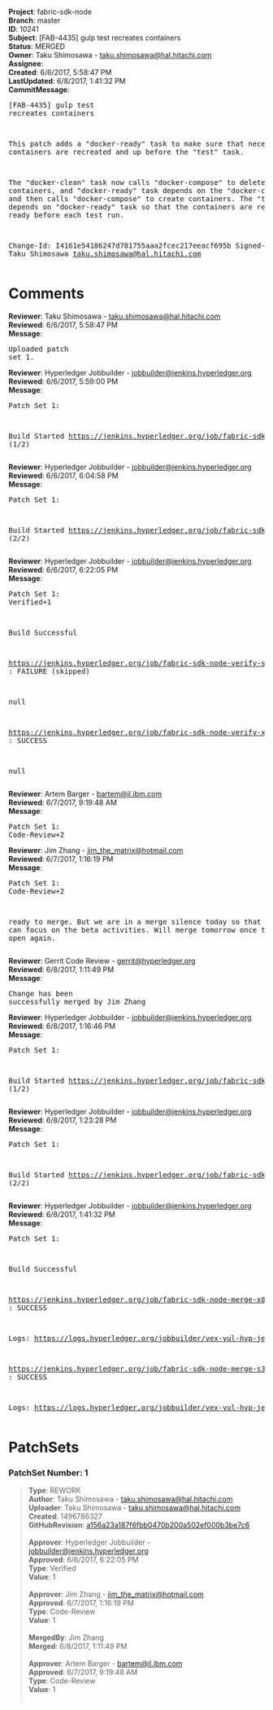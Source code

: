 <strong>Project</strong>: fabric-sdk-node<br><strong>Branch</strong>: master<br><strong>ID</strong>: 10241<br><strong>Subject</strong>: [FAB-4435] gulp test recreates containers<br><strong>Status</strong>: MERGED<br><strong>Owner</strong>: Taku Shimosawa - taku.shimosawa@hal.hitachi.com<br><strong>Assignee</strong>:<br><strong>Created</strong>: 6/6/2017, 5:58:47 PM<br><strong>LastUpdated</strong>: 6/8/2017, 1:41:32 PM<br><strong>CommitMessage</strong>:<br><pre>[FAB-4435] gulp test recreates containers

This patch adds a "docker-ready" task to make sure that necessary
containers are recreated and up before the "test" task.

The "docker-clean" task now calls "docker-compose" to delete containers,
and "docker-ready" task depends on the "docker-clean" task, and then calls
"docker-compose" to create containers.  The "test" task depends on
"docker-ready" task so that the containers are recreated and ready before
each test run.

Change-Id: I4161e54186247d781755aaa2fcec217eeacf695b
Signed-off-by: Taku Shimosawa <taku.shimosawa@hal.hitachi.com>
</pre><h1>Comments</h1><strong>Reviewer</strong>: Taku Shimosawa - taku.shimosawa@hal.hitachi.com<br><strong>Reviewed</strong>: 6/6/2017, 5:58:47 PM<br><strong>Message</strong>: <pre>Uploaded patch set 1.</pre><strong>Reviewer</strong>: Hyperledger Jobbuilder - jobbuilder@jenkins.hyperledger.org<br><strong>Reviewed</strong>: 6/6/2017, 5:59:00 PM<br><strong>Message</strong>: <pre>Patch Set 1:

Build Started https://jenkins.hyperledger.org/job/fabric-sdk-node-verify-s390x/603/ (1/2)</pre><strong>Reviewer</strong>: Hyperledger Jobbuilder - jobbuilder@jenkins.hyperledger.org<br><strong>Reviewed</strong>: 6/6/2017, 6:04:58 PM<br><strong>Message</strong>: <pre>Patch Set 1:

Build Started https://jenkins.hyperledger.org/job/fabric-sdk-node-verify-x86_64/1135/ (2/2)</pre><strong>Reviewer</strong>: Hyperledger Jobbuilder - jobbuilder@jenkins.hyperledger.org<br><strong>Reviewed</strong>: 6/6/2017, 6:22:05 PM<br><strong>Message</strong>: <pre>Patch Set 1: Verified+1

Build Successful 

https://jenkins.hyperledger.org/job/fabric-sdk-node-verify-s390x/603/ : FAILURE (skipped)

null

https://jenkins.hyperledger.org/job/fabric-sdk-node-verify-x86_64/1135/ : SUCCESS

null</pre><strong>Reviewer</strong>: Artem Barger - bartem@il.ibm.com<br><strong>Reviewed</strong>: 6/7/2017, 9:19:48 AM<br><strong>Message</strong>: <pre>Patch Set 1: Code-Review+2</pre><strong>Reviewer</strong>: Jim Zhang - jim_the_matrix@hotmail.com<br><strong>Reviewed</strong>: 6/7/2017, 1:16:19 PM<br><strong>Message</strong>: <pre>Patch Set 1: Code-Review+2

ready to merge. But we are in a merge silence today so that the team can focus on the beta activities. Will merge tomorrow once the gate is open again.</pre><strong>Reviewer</strong>: Gerrit Code Review - gerrit@hyperledger.org<br><strong>Reviewed</strong>: 6/8/2017, 1:11:49 PM<br><strong>Message</strong>: <pre>Change has been successfully merged by Jim Zhang</pre><strong>Reviewer</strong>: Hyperledger Jobbuilder - jobbuilder@jenkins.hyperledger.org<br><strong>Reviewed</strong>: 6/8/2017, 1:16:46 PM<br><strong>Message</strong>: <pre>Patch Set 1:

Build Started https://jenkins.hyperledger.org/job/fabric-sdk-node-merge-x86_64/352/ (1/2)</pre><strong>Reviewer</strong>: Hyperledger Jobbuilder - jobbuilder@jenkins.hyperledger.org<br><strong>Reviewed</strong>: 6/8/2017, 1:23:28 PM<br><strong>Message</strong>: <pre>Patch Set 1:

Build Started https://jenkins.hyperledger.org/job/fabric-sdk-node-merge-s390x/174/ (2/2)</pre><strong>Reviewer</strong>: Hyperledger Jobbuilder - jobbuilder@jenkins.hyperledger.org<br><strong>Reviewed</strong>: 6/8/2017, 1:41:32 PM<br><strong>Message</strong>: <pre>Patch Set 1:

Build Successful 

https://jenkins.hyperledger.org/job/fabric-sdk-node-merge-x86_64/352/ : SUCCESS

Logs: https://logs.hyperledger.org/jobbuilder/vex-yul-hyp-jenkins-1/fabric-sdk-node-merge-x86_64/352

https://jenkins.hyperledger.org/job/fabric-sdk-node-merge-s390x/174/ : SUCCESS

Logs: https://logs.hyperledger.org/jobbuilder/vex-yul-hyp-jenkins-1/fabric-sdk-node-merge-s390x/174</pre><h1>PatchSets</h1><h3>PatchSet Number: 1</h3><blockquote><strong>Type</strong>: REWORK<br><strong>Author</strong>: Taku Shimosawa - taku.shimosawa@hal.hitachi.com<br><strong>Uploader</strong>: Taku Shimosawa - taku.shimosawa@hal.hitachi.com<br><strong>Created</strong>: 1496786327<br><strong>GitHubRevision</strong>: [a156a23a187f6fbb0470b200a502ef000b3be7c6](https://github.com/hyperledger/fabric-sdk-node/commit/a156a23a187f6fbb0470b200a502ef000b3be7c6)<br><br><strong>Approver</strong>: Hyperledger Jobbuilder - jobbuilder@jenkins.hyperledger.org<br><strong>Approved</strong>: 6/6/2017, 6:22:05 PM<br><strong>Type</strong>: Verified<br><strong>Value</strong>: 1<br><br><strong>Approver</strong>: Jim Zhang - jim_the_matrix@hotmail.com<br><strong>Approved</strong>: 6/7/2017, 1:16:19 PM<br><strong>Type</strong>: Code-Review<br><strong>Value</strong>: 1<br><br><strong>MergedBy</strong>: Jim Zhang<br><strong>Merged</strong>: 6/8/2017, 1:11:49 PM<br><br><strong>Approver</strong>: Artem Barger - bartem@il.ibm.com<br><strong>Approved</strong>: 6/7/2017, 9:19:48 AM<br><strong>Type</strong>: Code-Review<br><strong>Value</strong>: 1<br><br></blockquote>